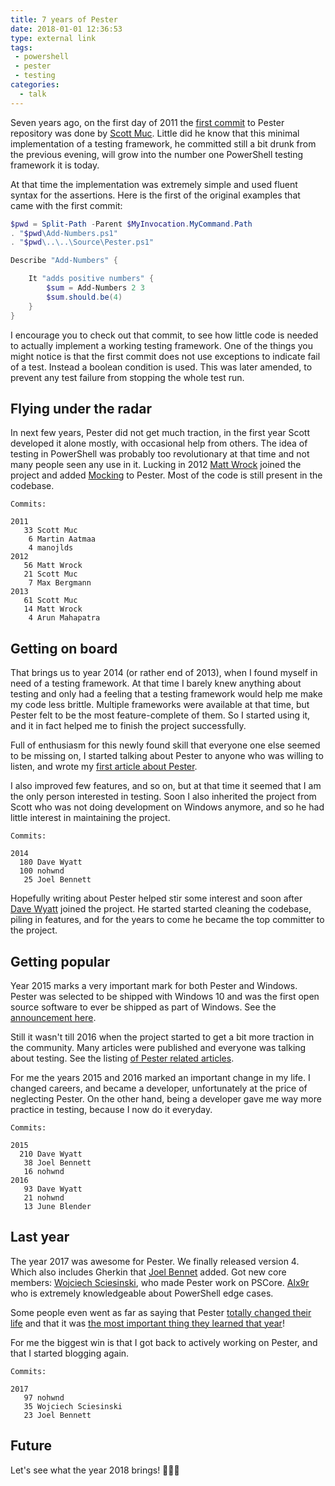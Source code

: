 ```yaml
---
title: 7 years of Pester
date: 2018-01-01 12:36:53
type: external link
tags: 
 - powershell
 - pester
 - testing
categories:
  - talk
---
```


Seven years ago, on the first day of 2011 the [first commit](https://github.com/pester/Pester/commit/a1d6a0e01f58375175ed090647ab8245a049f1a6) to Pester repository was done by [Scott Muc](https://twitter.com/ScottMuc). Little did he know that this minimal implementation of a testing framework, he committed still a bit drunk from the previous evening, will grow into the number one PowerShell testing framework it is today.

<!-- more -->

At that time the implementation was extremely simple and used fluent syntax for the assertions. Here is the first of the original examples that came with the first commit:

```powershell
$pwd = Split-Path -Parent $MyInvocation.MyCommand.Path
. "$pwd\Add-Numbers.ps1"
. "$pwd\..\..\Source\Pester.ps1"

Describe "Add-Numbers" {

    It "adds positive numbers" {
        $sum = Add-Numbers 2 3
        $sum.should.be(4)
    }
}
```

I encourage you to check out that commit, to see how little code is needed to actually implement a working testing framework. One of the things you might notice is that the first commit does not use exceptions to indicate fail of a test. Instead a boolean condition is used. This was later amended, to prevent any test failure from stopping the whole test run.

## Flying under the radar

In next few years, Pester did not get much traction, in the first year Scott developed it alone mostly, with occasional help from others. The idea of testing in PowerShell was probably too revolutionary at that time and not many people seen any use in it. Lucking in 2012 [Matt Wrock](https://twitter.com/mwrockx) joined the project and added [Mocking](https://github.com/pester/Pester/wiki/Mock) to Pester. Most of the code is still present in the codebase.

```text
Commits:

2011
   33 Scott Muc
    6 Martin Aatmaa
    4 manojlds
2012
   56 Matt Wrock
   21 Scott Muc
    7 Max Bergmann
2013
   61 Scott Muc
   14 Matt Wrock
    4 Arun Mahapatra
```

## Getting on board

That brings us to year 2014 (or rather end of 2013), when I found myself in need of a testing framework. At that time I barely knew anything about testing and only had a feeling that a testing framework would help me make my code less brittle. Multiple frameworks were available at that time, but Pester felt to be the most feature-complete of them. So I started using it, and it in fact helped me to finish the project successfully.

Full of enthusiasm for this newly found skill that everyone one else seemed to be missing on, I started talking about Pester to anyone who was willing to listen, and wrote my [first article about Pester](http://www.powershellmagazine.com/2014/03/12/get-started-with-pester-powershell-unit-testing-framework/). 

I also improved few features, and so on, but at that time it seemed that I am the only person interested in testing. Soon I also inherited the project from Scott who was not doing development on Windows anymore, and so he had little interest in maintaining the project.

```text
Commits:

2014
  180 Dave Wyatt
  100 nohwnd
   25 Joel Bennett
```

Hopefully writing about Pester helped stir some interest and soon after [Dave Wyatt](https://twitter.com/msh_dave) joined the project. He started started cleaning the codebase, piling in features, and for the years to come he became the top committer to the project.

## Getting popular

Year 2015 marks a very important mark for both Pester and Windows. Pester was selected to be shipped with Windows 10 and was the first open source software to ever be shipped as part of Windows. See the [announcement here](https://youtu.be/aem257PCO9c?t=17m27s).

Still it wasn't till 2016 when the project started to get a bit more traction in the community. Many articles were published and everyone was talking about testing. See the listing [of Pester related articles](https://github.com/pester/Pester/wiki/Articles-and-other-resources).

For me the years 2015 and 2016 marked an important change in my life. I changed careers, and became a developer, unfortunately at the price of neglecting Pester. On the other hand, being a developer gave me way more practice in testing, because I now do it everyday.

```text
Commits:

2015
  210 Dave Wyatt
   38 Joel Bennett
   16 nohwnd
2016
   93 Dave Wyatt
   21 nohwnd
   13 June Blender
```

## Last year

The year 2017 was awesome for Pester. We finally released version 4. Which also includes Gherkin that [Joel Bennet](https://twitter.com/Jaykul) added. Got new core members: [Wojciech Sciesinski](https://twitter.com/itpraktyk), who made Pester work on PSCore. [Alx9r](https://twitter.com/alx9r) who is extremely knowledgeable about PowerShell edge cases. 

Some people even went as far as saying that Pester [totally changed their life](https://twitter.com/cl/status/931130461111422977) and that it was [the most important thing they learned that year](https://twitter.com/FredBainbridge/status/942968510095003649)!

For me the biggest win is that I got back to actively working on Pester, and that I started blogging again.

```text
Commits:

2017
   97 nohwnd
   35 Wojciech Sciesinski
   23 Joel Bennett
```

## Future

Let's see what the year 2018 brings! 🍾🍾🍾
